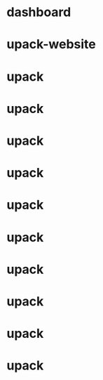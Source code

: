 # dashboard
# upack-website
# upack
# upack
# upack
# upack
# upack
# upack
# upack
# upack
# upack
# upack
